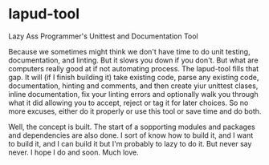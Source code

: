 # lapud-tool
Lazy Ass Programmer's Unittest and Documentation Tool

Because we sometimes might think we don't have time to do unit testing, documentation, and linting.  But it slows you down if you don't.  But what are computers really good at if not automating process.  The lapud-tool fills that gap.  It will (if I finish building it) take existing code, parse any existing code, documentation, hinting and comments, and then create yiur unittest clases, inline documentation, fix your linting errors and optionally walk you through what it did allowing you to accept, reject or tag it for later choices.  So no more excuses, either do it properly or use this tool or save time and do both.

Well, the concept is built.  The start of a sopporting modules and packages and dependencies are also done.  I sort of know how to build it, and I want to build it, and I can build it but I'm probably to lazy to do it.  But never say never.  I hope I do and soon.  Much love.
